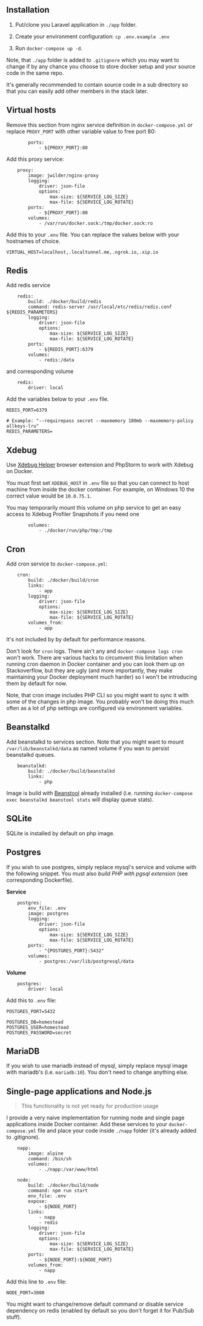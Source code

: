 ## Installation

1. Put/clone you Laravel application in `./app` folder. 

2. Create your environment configuration: `cp .env.example .env`

3. Run `docker-compose up -d`.

Note, that `./app` folder is added to `.gitignore` which you may want to change if by any chance you choose to store docker setup and your source code in the same repo. 

It's generally recommended to contain source code in a sub directory so that you can easily add other members in the stack later.

## Virtual hosts

Remove this section from nginx service definition in `docker-compose.yml` or replace `PROXY_PORT` with other variable value to free port 80:

```
        ports:
            - ${PROXY_PORT}:80
```

Add this proxy service:

```
    proxy:
        image: jwilder/nginx-proxy
        logging:
            driver: json-file
            options:
                max-size: ${SERVICE_LOG_SIZE}
                max-file: ${SERVICE_LOG_ROTATE}
        ports:
            - ${PROXY_PORT}:80
        volumes:
            - /var/run/docker.sock:/tmp/docker.sock:ro
```

Add this to your `.env` file. You can replace the values below with your hostnames of choice.

```
VIRTUAL_HOST=localhost,.localtunnel.me,.ngrok.io,.xip.io
```

## Redis

Add redis service

```
    redis:
        build: ./docker/build/redis
        command: redis-server /usr/local/etc/redis/redis.conf ${REDIS_PARAMETERS}
        logging:
            driver: json-file
            options:
                max-size: ${SERVICE_LOG_SIZE}
                max-file: ${SERVICE_LOG_ROTATE}
        ports:
            - ${REDIS_PORT}:6379
        volumes:
            - redis:/data
```

and corresponding volume

```
    redis:
        driver: local
```

Add the variables below to your `.env` file.

```
REDIS_PORT=6379

# Example: "--requirepass secret --maxmemory 100mb --maxmemory-policy allkeys-lru"
REDIS_PARAMETERS=
```

## Xdebug

Use [Xdebug Helper](https://chrome.google.com/webstore/detail/xdebug-helper/eadndfjplgieldjbigjakmdgkmoaaaoc) browser extension and PhpStorm to work with Xdebug on Docker.

You must first set `XDEBUG_HOST` in `.env` file so that you can connect to host machine from inside the  docker container. For example, on Windows 10 the correct value would be `10.0.75.1`.

You may temporarily mount this volume on php service to get an easy access to Xdebug Profiler Snapshots if you need one

```
        volumes:
            - ./docker/run/php/tmp:/tmp
```

## Cron

Add cron service to `docker-compose.yml`:

```
    cron:
        build: ./docker/build/cron
        links:
            - app
        logging:
            driver: json-file
            options:
                max-size: ${SERVICE_LOG_SIZE}
                max-file: ${SERVICE_LOG_ROTATE}
        volumes_from:
            - app
```

It's not included by by default for performance reasons.

Don't look for `cron` logs. There ain't any and `docker-compose logs cron` won't work. There are various hacks to circumvent this limitation when running cron daemon in Docker container and you can look them up on Stackoverflow, but they are ugly (and more importantly, they make maintaining your Docker deployment much harder) so I won't be introducing them by default for now.

Note, that cron image includes PHP CLI so you might want to sync it with some of the changes in php image. You probably won't be doing this much often as a lot of php settings are configured via environment variables.

## Beanstalkd

Add beanstalkd to services section. Note that you might want to mount `/var/lib/beanstalkd/data` as named volume if you wan to persist beanstalkd queues.

```
    beanstalkd:
        build: ./docker/build/beanstalkd
        links:
            - php
```

Image is build with [Beanstool](https://github.com/src-d/beanstool) already installed (i.e. running `docker-compose exec beanstalkd beanstool stats` will display queue stats).

## SQLite

SQLite is installed by default on php image.

## Postgres

If you wish to use postgres, simply replace mysql's service and volume with the following snippet. You must also *build PHP with pgsql extension* (see corresponding Dockerfile).

**Service**

```
    postgres:
        env_file: .env
        image: postgres
        logging:
            driver: json-file
            options:
                max-size: ${SERVICE_LOG_SIZE}
                max-file: ${SERVICE_LOG_ROTATE}
        ports:
            - "{POSTGRES_PORT}:5432"
        volumes:
            - postgres:/var/lib/postgresql/data
```

**Volume**

```
    postgres:
        driver: local
```

Add this to `.env` file:

```
POSTGRES_PORT=5432

POSTGRES_DB=homestead
POSTGRES_USER=homestead
POSTGRES_PASSWORD=secret
```

## MariaDB

If you wish to use mariadb instead of mysql, simply replace mysql image with mariadb's (i.e. `mariadb:10`). You don't need to change anything else.

## Single-page applications and Node.js

> This functionality is not yet ready for production usage

I provide a very naive implementation for running node and single page applications inside Docker container. Add these services to your `docker-compose.yml` file and place your code inside `./napp` folder (it's already added to .gitignore).

```
    napp:
        image: alpine
        command: /bin/sh
        volumes:
            - ./napp:/var/www/html

    node:
        build: ./docker/build/node
        command: npm run start
        env_file: .env
        expose:
            - ${NODE_PORT}
        links:
            - napp
            - redis
        logging:
            driver: json-file
            options:
                max-size: ${SERVICE_LOG_SIZE}
                max-file: ${SERVICE_LOG_ROTATE}
        ports:
            - ${NODE_PORT}:${NODE_PORT}
        volumes_from:
            - napp
```

Add this line to `.env` file:

```
NODE_PORT=3000
```

You might want to change/remove default command or disable service dependency on redis (enabled by default so you don't forget it for Pub/Sub stuff).
